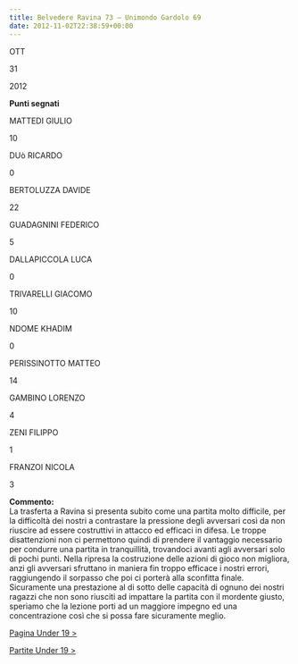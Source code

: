 ```yaml
---
title: Belvedere Ravina 73 – Unimondo Gardolo 69
date: 2012-11-02T22:38:59+00:00
---
```

OTT

31

2012

**Punti segnati**

MATTEDI GIULIO

10

DUò RICARDO

0

BERTOLUZZA DAVIDE

22

GUADAGNINI FEDERICO

5

DALLAPICCOLA LUCA

0

TRIVARELLI GIACOMO

10

NDOME KHADIM

0

PERISSINOTTO MATTEO

14

GAMBINO LORENZO

4

ZENI FILIPPO

1

FRANZOI NICOLA

3

**Commento:**  
La trasferta a Ravina si presenta subito come una partita molto difficile, per la difficoltà dei nostri a contrastare la pressione degli avversari così da non riuscire ad essere costruttivi in attacco ed efficaci in difesa. Le troppe disattenzioni non ci permettono quindi di prendere il vantaggio necessario per condurre una partita in tranquillità, trovandoci avanti agli avversari solo di pochi punti. Nella ripresa la costruzione delle azioni di gioco non migliora, anzi gli avversari sfruttano in maniera fin troppo efficace i nostri errori, raggiungendo il sorpasso che poi ci porterà alla sconfitta finale. Sicuramente una prestazione al di sotto delle capacità di ognuno dei nostri ragazzi che non sono riusciti ad impattare la partita con il mordente giusto, speriamo che la lezione porti ad un maggiore impegno ed una concentrazione così che si possa fare sicuramente meglio.

[Pagina Under 19 >](http://www.basketgardolo.it/under-19)

[Partite Under 19 >](http://www.basketgardolo.it/?tag=under-19&cat=11)